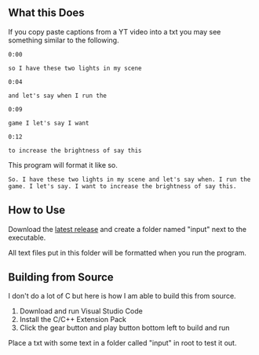 ## What this Does
If you copy paste captions from a YT video into a txt you may see something similar to the following.
```
0:00

so I have these two lights in my scene

0:04

and let's say when I run the

0:09

game I let's say I want

0:12

to increase the brightness of say this
```

This program will format it like so.
```
So. I have these two lights in my scene and let's say when. I run the game. I let's say. I want to increase the brightness of say this.
```

## How to Use
Download the [latest release](https://github.com/valkyrienyanko/YT-Captions-Formatter/releases) and create a folder named "input" next to the executable. 

All text files put in this folder will be formatted when you run the program.

## Building from Source
I don't do a lot of C but here is how I am able to build this from source.

1. Download and run Visual Studio Code
2. Install the C/C++ Extension Pack
3. Click the gear button and play button bottom left to build and run

Place a txt with some text in a folder called "input" in root to test it out.
